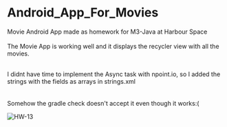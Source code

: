 # Android_App_For_Movies
Movie Android App made as homework for M3-Java at Harbour Space
<br>
<br> The Movie App is working well and it displays the recycler view with all the movies.
<br>

<br> I didnt have time to implement the Async task with npoint.io, so I added the 
<br> strings with the fields as arrays in strings.xml
<br>
<br>
<br> Somehow the gradle check doesn't accept it even though it works:(

![HW-13](https://github.com/IAbeteEtMechante/Android_App_For_Movies/workflows/HW-13/badge.svg)

